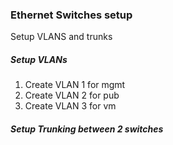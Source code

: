 
### Ethernet Switches setup

Setup VLANS and trunks

##### Setup VLANs

1. Create VLAN 1 for mgmt
2. Create VLAN 2 for pub
3. Create VLAN 3 for vm

##### Setup Trunking between 2 switches






